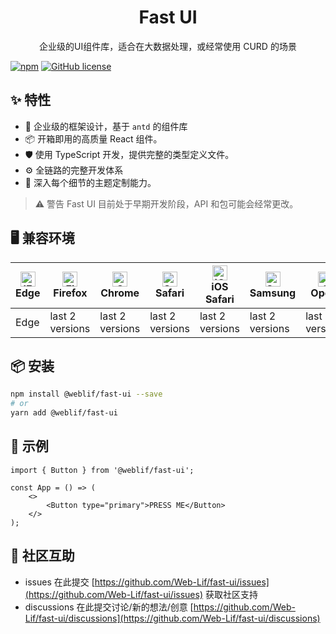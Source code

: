 <h1 align="center">Fast UI</h1>

<div align="center">
    企业级的UI组件库，适合在大数据处理，或经常使用 CURD 的场景
</div>

[![npm](https://img.shields.io/npm/v/@weblif/fast-ui)](https://www.npmjs.com/package/@weblif/fast-ui) [![GitHub license](https://img.shields.io/github/license/Web-Lif/fast-ui)](https://github.com/Web-Lif/fast-ui/blob/canary/LICENSE)

## ✨ 特性

-   🌈 企业级的框架设计，基于 `antd` 的组件库
-   📦 开箱即用的高质量 React 组件。
-   🛡 使用 TypeScript 开发，提供完整的类型定义文件。
-   ⚙️ 全链路的完整开发体系
-   🎨 深入每个细节的主题定制能力。

> ⚠️ 警告 Fast UI 目前处于早期开发阶段，API 和包可能会经常更改。

## 🖥 兼容环境

| [<img src="https://raw.githubusercontent.com/alrra/browser-logos/master/src/edge/edge_48x48.png" alt="IE / Edge" width="24px" height="24px" />](http://godban.github.io/browsers-support-badges/)<br/>Edge | [<img src="https://raw.githubusercontent.com/alrra/browser-logos/master/src/firefox/firefox_48x48.png" alt="Firefox" width="24px" height="24px" />](http://godban.github.io/browsers-support-badges/)<br/>Firefox | [<img src="https://raw.githubusercontent.com/alrra/browser-logos/master/src/chrome/chrome_48x48.png" alt="Chrome" width="24px" height="24px" />](http://godban.github.io/browsers-support-badges/)<br/>Chrome | [<img src="https://raw.githubusercontent.com/alrra/browser-logos/master/src/safari/safari_48x48.png" alt="Safari" width="24px" height="24px" />](http://godban.github.io/browsers-support-badges/)<br/>Safari | [<img src="https://raw.githubusercontent.com/alrra/browser-logos/master/src/safari-ios/safari-ios_48x48.png" alt="iOS Safari" width="24px" height="24px" />](http://godban.github.io/browsers-support-badges/)<br/>iOS Safari | [<img src="https://raw.githubusercontent.com/alrra/browser-logos/master/src/samsung-internet/samsung-internet_48x48.png" alt="Samsung" width="24px" height="24px" />](http://godban.github.io/browsers-support-badges/)<br/>Samsung | [<img src="https://raw.githubusercontent.com/alrra/browser-logos/master/src/opera/opera_48x48.png" alt="Opera" width="24px" height="24px" />](http://godban.github.io/browsers-support-badges/)<br/>Opera |
| --- | --- | --- | --- | --- | --- | --- |
| Edge | last 2 versions | last 2 versions | last 2 versions | last 2 versions | last 2 versions | last 2 versions |

## 📦 安装

```bash
npm install @weblif/fast-ui --save
# or
yarn add @weblif/fast-ui
```

## 🔨 示例

```tsx
import { Button } from '@weblif/fast-ui';

const App = () => (
    <>
        <Button type="primary">PRESS ME</Button>
    </>
);
```

## 👥 社区互助

-   issues 在此提交 [https://github.com/Web-Lif/fast-ui/issues](https://github.com/Web-Lif/fast-ui/issues) 获取社区支持
-   discussions 在此提交讨论/新的想法/创意 [https://github.com/Web-Lif/fast-ui/discussions](https://github.com/Web-Lif/fast-ui/discussions)
